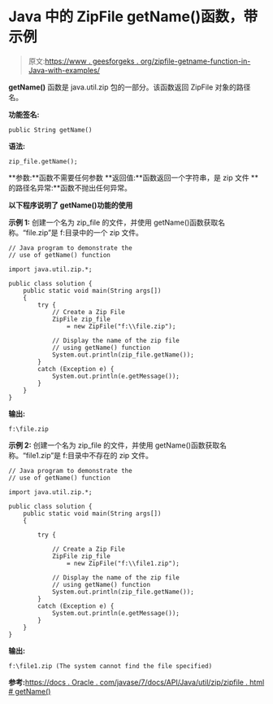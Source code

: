 # Java 中的 ZipFile getName()函数，带示例

> 原文:[https://www . geesforgeks . org/zipfile-getname-function-in-Java-with-examples/](https://www.geeksforgeeks.org/zipfile-getname-function-in-java-with-examples/)

**getName()** 函数是 java.util.zip 包的一部分。该函数返回 ZipFile 对象的路径名。

**功能签名:**

```
public String getName()
```

**语法:**

```
zip_file.getName();
```

**参数:**函数不需要任何参数
**返回值:**函数返回一个字符串，是 zip 文件
**的路径名异常:**函数不抛出任何异常。

**以下程序说明了 getName()功能的使用**

**示例 1:** 创建一个名为 zip_file 的文件，并使用 getName()函数获取名称。“file.zip”是 f:目录中的一个 zip 文件。

```
// Java program to demonstrate the
// use of getName() function

import java.util.zip.*;

public class solution {
    public static void main(String args[])
    {
        try {
            // Create a Zip File
            ZipFile zip_file
                = new ZipFile("f:\\file.zip");

            // Display the name of the zip file
            // using getName() function
            System.out.println(zip_file.getName());
        }
        catch (Exception e) {
            System.out.println(e.getMessage());
        }
    }
}
```

**输出:**

```
f:\file.zip

```

**示例 2:** 创建一个名为 zip_file 的文件，并使用 getName()函数获取名称。“file1.zip”是 f:目录中不存在的 zip 文件。

```
// Java program to demonstrate the
// use of getName() function

import java.util.zip.*;

public class solution {
    public static void main(String args[])
    {

        try {

            // Create a Zip File
            ZipFile zip_file
                = new ZipFile("f:\\file1.zip");

            // Display the name of the zip file
            // using getName() function
            System.out.println(zip_file.getName());
        }
        catch (Exception e) {
            System.out.println(e.getMessage());
        }
    }
}
```

**输出:**

```
f:\file1.zip (The system cannot find the file specified)

```

**参考:**[https://docs . Oracle . com/javase/7/docs/API/Java/util/zip/zipfile . html # getName()](https://docs.oracle.com/javase/7/docs/api/java/util/zip/ZipFile.html#getName())